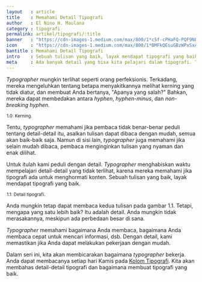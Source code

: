 ```yaml
---
layout   : article
title    : Memahami Detail Tipografi
author   : El Nino H. Maulana
category : tipografi
permalink: artikel/tipografi/:title
banner   : "https://cdn-images-1.medium.com/max/800/1*c5f-cPHaFQ-PQF9NLMQTmA.png"
icon     : "https://cdn-images-1.medium.com/max/800/1*BMFkQEsuGBzWPxSxAD7-zw.png"
bantitle : Memahami Detail Tipografi
intro    : Sebuah tulisan yang baik, layak mendapat tipografi yang baik. Kita akan membicarakan bagaimana <em>typographer</em> memperhatikan detail.
meta     : Ada banyak detail yang bisa kita pelajari dalam tipografi. Typographer menghabiskan waktu mempelajari detail tersebut untuk membuat tipografi yang baik.
---
```


*Typographer* mungkin terlihat seperti orang perfeksionis. Terkadang, mereka mengeluhkan tentang betapa menyakitkannya melihat kerning yang tidak diatur, dan membuat Anda bertanya, "Apanya yang salah?" Bahkan, mereka dapat membedakan antara *hyphen*, *hyphen-minus*, dan *non-breaking hyphen.*

<img src="data:image/png;base64,R0lGODlhAQABAAD/ACwAAAAAAQABAAACADs=" data-src="https://cdn-images-1.medium.com/max/800/1*bpXy5yWNpJb7MefKmotqrg.png" alt="Kerning" title="Kerning"><small class="site-article__caption"><span class="oldstyle">1.0:</span> Kerning.</small>

Tentu, *typographer* memahami jika pembaca tidak benar-benar peduli tentang detail-detail itu, asalkan tulisan dapat dibaca dengan mudah, semua akan baik-baik saja. Namun di sisi lain, *typographer* juga memahami jika selain mudah dibaca, pembaca menginginkan tulisan yang nyaman dan enak dilihat.

Untuk itulah kami peduli dengan detail. *Typographer* menghabiskan waktu mempelajari detail-detail yang tidak terlihat, karena mereka memahami jika tipografi ada untuk menghormati konten. Sebuah tulisan yang baik, layak mendapat tipografi yang baik.

<img src="data:image/png;base64,R0lGODlhAQABAAD/ACwAAAAAAQABAAACADs=" data-src="https://cdn-images-1.medium.com/max/800/1*N3xZwuQMuH10jh8XmMtK7Q.png" alt="Detail Tipografi" title="Detail Tipografi"><small class="site-article__caption"><span class="oldstyle">1.1:</span> Detail tipografi.</small>

Anda mungkin tetap dapat membaca kedua tulisan pada gambar 1.1. Tetapi, mengapa yang satu lebih baik? Itu adalah detail. Anda mungkin tidak merasakannya, meskipun ada perbedaan besar di sana.

*Typographer* memahami bagaimana Anda membaca, bagaimana Anda membaca cepat untuk mencari informasi, dsb. Dengan detail, kami memastikan jika Anda dapat melakukan pekerjaan dengan mudah.

Dalam seri ini, kita akan membicarakan bagaimana *typographer* bekerja. Anda dapat membacanya setiap hari Kamis pada <a href="http://tertanda.com/artikel/tipografi/" title="Kolom Tipografi" target="_blank">Kolom Tipografi</a>. Kita akan membahas detail-detail tipografi dan bagaimana membuat tipografi yang baik.
